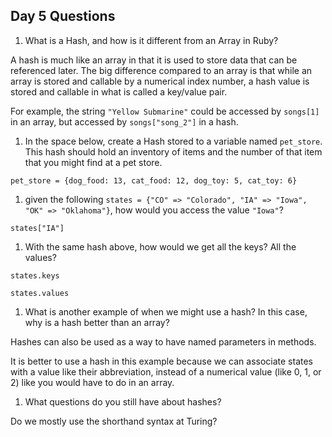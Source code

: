## Day 5 Questions

1. What is a Hash, and how is it different from an Array in Ruby?

A hash is much like an array in that it is used to store data that can be referenced later. The big difference compared to an array is that while an array is stored and callable by a numerical index number, a hash value is stored and callable in what is called a key/value pair.

For example, the string `"Yellow Submarine"` could be accessed by `songs[1]` in an array, but accessed by `songs["song_2"]` in a hash.

1. In the space below, create a Hash stored to a variable named `pet_store`.  This hash should hold an inventory of items and the number of that item that you might find at a pet store.

```
pet_store = {dog_food: 13, cat_food: 12, dog_toy: 5, cat_toy: 6}
```

1. given the following `states = {"CO" => "Colorado", "IA" => "Iowa", "OK" => "Oklahoma"}`, how would you access the value `"Iowa"`?

`states["IA"]`

1. With the same hash above, how would we get all the keys?  All the values?

`states.keys`

`states.values`

1. What is another example of when we might use a hash?  In this case, why is a hash better than an array?

Hashes can also be used as a way to have named parameters in methods.

It is better to use a hash in this example because we can associate states with a value like their abbreviation, instead of a numerical value (like 0, 1, or 2) like you would have to do in an array.

1. What questions do you still have about hashes?

Do we mostly use the shorthand syntax at Turing?
